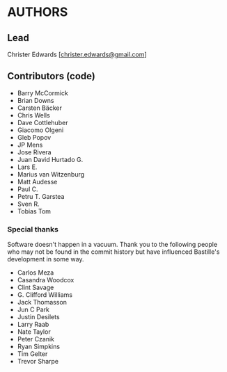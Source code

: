 # AUTHORS

## Lead

Christer Edwards [christer.edwards@gmail.com]

## Contributors (code)
- Barry McCormick
- Brian Downs
- Carsten Bäcker
- Chris Wells
- Dave Cottlehuber
- Giacomo Olgeni
- Gleb Popov
- JP Mens
- Jose Rivera
- Juan David Hurtado G.
- Lars E.
- Marius van Witzenburg
- Matt Audesse
- Paul C.
- Petru T. Garstea
- Sven R.
- Tobias Tom

### Special thanks
Software doesn't happen in a vacuum. Thank you to the following people who may
not be found in the commit history but have influenced Bastille's development
in some way.

- Carlos Meza
- Casandra Woodcox
- Clint Savage
- G. Clifford Williams
- Jack Thomasson
- Jun C Park
- Justin Desilets
- Larry Raab
- Nate Taylor
- Peter Czanik
- Ryan Simpkins
- Tim Gelter
- Trevor Sharpe
